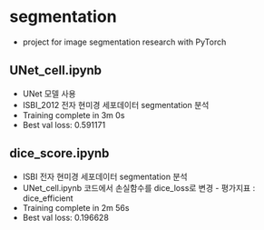 # segmentation

* project for image segmentation research with PyTorch
## UNet_cell.ipynb
* UNet 모델 사용
* ISBI_2012 전자 현미경 세포데이터 segmentation 분석
* Training complete in 3m 0s
* Best val loss: 0.591171

## dice_score.ipynb
* ISBI 전자 현미경 세포데이터 segmentation 분석
* UNet_cell.ipynb 코드에서 손실함수를 dice_loss로 변경 - 평가지표 : dice_efficient
* Training complete in 2m 56s
* Best val loss: 0.196628
